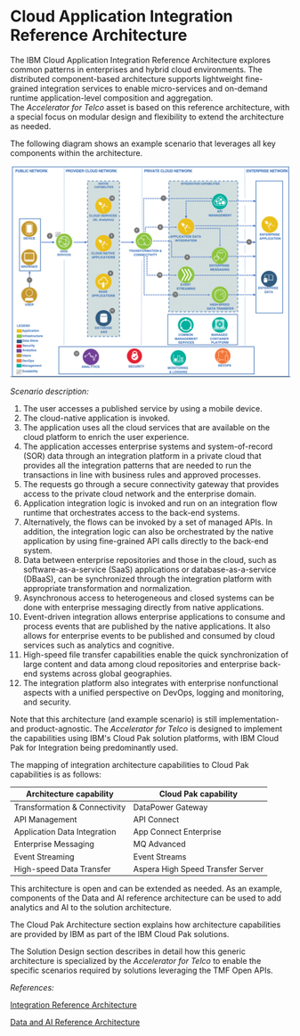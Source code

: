 # Cloud Application Integration Reference Architecture

The IBM Cloud Application Integration Reference Architecture explores common patterns in enterprises and hybrid cloud environments. The distributed component-based architecture supports lightweight fine-grained integration services to enable micro-services and on-demand runtime application-level composition and aggregation.  
The *Accelerator for Telco* asset is based on this reference architecture, with a special focus on modular design and flexibility to extend the architecture as needed.

The following diagram shows an example scenario that leverages all key components within the architecture.

![Ref Architecture](img/hybrid-ref-arch.png)

*Scenario description:*  

1. The user accesses a published service by using a mobile device.  
2. The cloud-native application is invoked.  
3. The application uses all the cloud services that are available on the cloud platform to enrich the user experience.  
4. The application accesses enterprise systems and system-of-record (SOR) data through an integration platform in a private cloud that provides all the integration patterns that are needed to run the transactions in line with business rules and approved processes.  
5. The requests go through a secure connectivity gateway that provides access to the private cloud network and the enterprise domain.  
6. Application integration logic is invoked and run on an integration flow runtime that orchestrates access to the back-end systems.  
7. Alternatively, the flows can be invoked by a set of managed APIs. In addition, the integration logic can also be orchestrated by the native application by using fine-grained API calls directly to the back-end system.  
8. Data between enterprise repositories and those in the cloud, such as software-as-a-service (SaaS) applications or database-as-a-service (DBaaS), can be synchronized through the integration platform with appropriate transformation and normalization.  
9. Asynchronous access to heterogeneous and closed systems can be done with enterprise messaging directly from native applications.  
10. Event-driven integration allows enterprise applications to consume and process events that are published by the native applications. It also allows for enterprise events to be published and consumed by cloud services such as analytics and cognitive.  
11. High-speed file transfer capabilities enable the quick synchronization of large content and data among cloud repositories and enterprise back-end systems across global geographies.  
12. The integration platform also integrates with enterprise nonfunctional aspects with a unified perspective on DevOps, logging and monitoring, and security.

Note that this architecture (and example scenario) is still implementation- and product-agnostic.
The *Accelerator for Telco* is designed to implement the capabilities using IBM's Cloud Pak solution platforms, with IBM Cloud Pak for Integration being predominantly used.

The mapping of integration architecture capabilities to Cloud Pak capabilities is as follows:

 Architecture capability | Cloud Pak capability
 ----------------------- | --------------------
 Transformation & Connectivity | DataPower Gateway
 API Management | API Connect
 Application Data Integration | App Connect Enterprise
 Enterprise Messaging | MQ Advanced
 Event Streaming | Event Streams
 High-speed Data Transfer | Aspera High Speed Transfer Server  

This architecture is open and can be extended as needed. As an example, components of the Data and AI reference architecture can be used to add analytics and AI to the solution architecture.

The Cloud Pak Architecture section explains how architecture capabilities are provided by IBM as part of the IBM Cloud Pak solutions.

The Solution Design section describes in detail how this generic architecture is specialized by the *Accelerator for Telco* to enable the specific scenarios required by solutions leveraging the TMF Open APIs.

*References:*

[Integration Reference Architecture](https://www.ibm.com/cloud/architecture/architectures/modern-integration/reference-architecture/)

[Data and AI Reference Architecture](https://www.ibm.com/cloud/architecture/architectures/dataAIArchitecture/reference-architecture)

